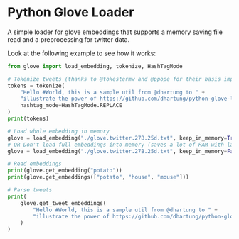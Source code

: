 # Python Glove Loader

A simple loader for glove embeddings that supports a memory saving file read and a preprocessing for twitter data.

Look at the following example to see how it works:

```python
from glove import load_embedding, tokenize, HashTagMode

# Tokenize tweets (thanks to @tokestermw and @ppope for their basis implementation; see method docs)
tokens = tokenize(
    "Hello #World, this is a sample util from @dhartung to " +
    "illustrate the power of https://github.com/dhartung/python-glove-loader :)",
    hashtag_mode=HashTagMode.REPLACE
)
print(tokens)

# Load whole embedding in memory
glove = load_embedding("./glove.twitter.27B.25d.txt", keep_in_memory=True)
# OR Don't load full embeddings into memory (saves a lot of RAM with large embeddings)
glove = load_embedding("./glove.twitter.27B.25d.txt", keep_in_memory=False)

# Read embeddings
print(glove.get_embedding("potato"))
print(glove.get_embeddings(["potato", "house", "mouse"]))

# Parse tweets
print(
    glove.get_tweet_embeddings(
        "Hello #World, this is a sample util from @dhartung to " +
        "illustrate the power of https://github.com/dhartung/python-glove-loader :)"
    )
)
```